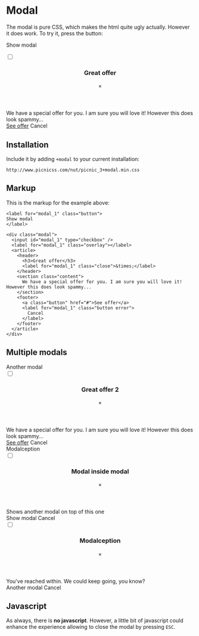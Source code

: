 <link href="/nut/raw+modal_2.fresh.css" rel="stylesheet">

# Modal

The modal is pure CSS, which makes the html quite ugly actually. However it does work. To try it, press the button:

<p>

<label for="modal_1" class="button">
Show modal
</label>

<div class="modal">
  <input id="modal_1" type="checkbox" />
  <label for="modal_1" class="overlay"></label>
  <article>
    <header>
      <h3>Great offer</h3>
      <label for="modal_1" class="close">&times;</label>
    </header>
    <section class="content">
      We have a special offer for you. I am sure you will love it! However this does look spammy...
    </section>
    <footer>
      <a class="button" href="#">See offer</a>
      <label for="modal_1" class="button error">
        Cancel
      </label>
    </footer>
  </article>
</div>

</p>


## Installation

Include it by adding `+modal` to your current installation:

    http://www.picnicss.com/nut/picnic_3+modal.min.css



## Markup

This is the markup for the example above:

    <label for="modal_1" class="button">
    Show modal
    </label>

    <div class="modal">
      <input id="modal_1" type="checkbox" />
      <label for="modal_1" class="overlay"></label>
      <article>
        <header>
          <h3>Great offer</h3>
          <label for="modal_1" class="close">&times;</label>
        </header>
        <section class="content">
          We have a special offer for you. I am sure you will love it! However this does look spammy...
        </section>
        <footer>
          <a class="button" href="#">See offer</a>
          <label for="modal_1" class="button error">
            Cancel
          </label>
        </footer>
      </article>
    </div>


## Multiple modals

<label for="modal_2" class="button">
  Another modal
</label>

<div class="modal">
  <input id="modal_2" type="checkbox" />
  <label for="modal_2" class="overlay"></label>
  <article>
    <header>
      <h3>Great offer 2</h3>
      <label for="modal_2" class="close">&times;</label>
    </header>
    <section class="content">
      We have a special offer for you. I am sure you will love it! However this does look spammy...
    </section>
    <footer>
      <a class="button" href="#">See offer</a>
      <label for="modal_2" class="button error">
        Cancel
      </label>
    </footer>
  </article>
</div>

<label for="modal_3" class="button">
  Modalception
</label>

<div class="modal">
  <input id="modal_3" type="checkbox" />
  <label for="modal_3" class="overlay"></label>
  <article>
    <header>
      <h3>Modal inside modal</h3>
      <label for="modal_3" class="close">&times;</label>
    </header>
    <section class="content">
      Shows another modal on top of this one
      </label>
    </section>
    <footer>
      <label for="modal_4" class="button">
        Show modal
      </label>
      <label for="modal_3" class="button error">
        Cancel
      </label>
    </footer>
  </article>
</div>


<div class="modal">
  <input id="modal_4" type="checkbox" />
  <label for="modal_4" class="overlay"></label>
  <article>
    <header>
      <h3>Modalception</h3>
      <label for="modal_4" class="close">&times;</label>
    </header>
    <section class="content">
      You've reached within. We could keep going, you know?
    </section>
    <footer>
      <label for="modal_2" class="button">
        Another modal
      </label>
      <label for="modal_4" class="button error">
        Cancel
      </label>
    </footer>
  </article>
</div>



## Javascript

As always, there is **no javascript**. However, a little bit of javascript could enhance the experience allowing to close the modal by pressing `ESC`.


